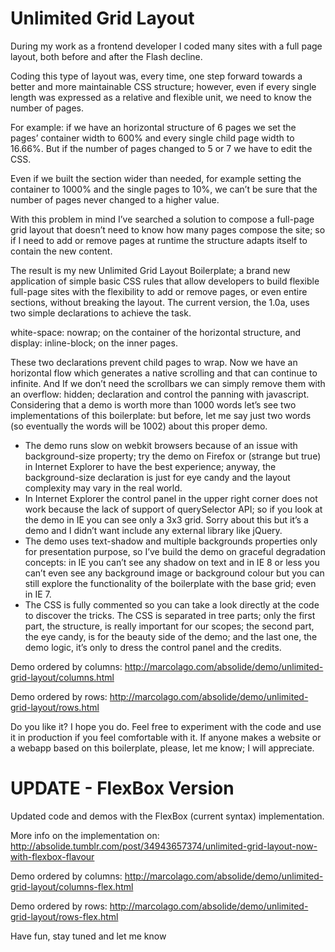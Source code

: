 Unlimited Grid Layout
=====================

During my work as a frontend developer I coded many sites with a full page layout, both before and after the Flash decline.

Coding this type of layout was, every time, one step forward towards a better and more maintainable CSS structure; however, even if every single length was expressed as a relative and flexible unit, we need to know the number of pages.

For example: if we have an horizontal structure of 6 pages we set the pages’ container width to 600% and every single child page width to 16.66%. But if the number of pages changed to 5 or 7 we have to edit the CSS.

Even if we built the section wider than needed, for example setting the container to 1000% and the single pages to 10%, we can’t be sure that the number of pages never changed to a higher value.

With this problem in mind I’ve searched a solution to compose a full-page grid layout that doesn’t need to know how many pages compose the site; so if I need to add or remove pages at runtime the structure adapts itself to contain the new content.

The result is my new Unlimited Grid Layout Boilerplate; a brand new application of simple basic CSS rules that allow developers to build flexible full-page sites with the flexibility to add or remove pages, or even entire sections, without breaking the layout.
The current version, the 1.0a, uses two simple declarations to achieve the task.

white-space: nowrap; on the container of the horizontal structure, and display: inline-block; on the inner pages.

These two declarations prevent child pages to wrap.
Now we have an horizontal flow which generates a native scrolling and that can continue to infinite.
And If we don’t need the scrollbars we can simply remove them with an overflow: hidden; declaration and control the panning with javascript.
Considering that a demo is worth more than 1000 words let’s see two implementations of this boilerplate: but before, let me say just two words (so eventually the words will be 1002) about this proper demo.

- The demo runs slow on webkit browsers because of an issue with background-size property; try the demo on Firefox or (strange but true) in Internet Explorer to have the best experience; anyway, the background-size declaration is just for eye candy and the layout complexity may vary in the real world.
- In Internet Explorer the control panel in the upper right corner does not work because the lack of support of querySelector API; so if you look at the demo in IE you can see only a 3x3 grid. Sorry about this but it’s a demo and I didn’t want include any external library like jQuery.
- The demo uses text-shadow and multiple backgrounds properties only for presentation purpose, so I’ve build the demo on graceful degradation concepts: in IE you can’t see any shadow on text and in IE 8 or less you can’t even see any background image or background colour but you can still explore the functionality of the boilerplate with the base grid; even in IE 7.
- The CSS is fully commented so you can take a look directly at the code to discover the tricks. The CSS is separated in tree parts; only the first part, the structure, is really important for our scopes; the second part, the eye candy, is for the beauty side of the demo; and the last one, the demo logic, it’s only to dress the control panel and the credits.

Demo ordered by columns: http://marcolago.com/absolide/demo/unlimited-grid-layout/columns.html

Demo ordered by rows: http://marcolago.com/absolide/demo/unlimited-grid-layout/rows.html

Do you like it? I hope you do.
Feel free to experiment with the code and use it in production if you feel comfortable with it. If anyone makes a website or a webapp based on this boilerplate, please, let me know; I will appreciate.


UPDATE - FlexBox Version
========================

Updated code and demos with the FlexBox (current syntax) implementation.

More info on the implementation on: http://absolide.tumblr.com/post/34943657374/unlimited-grid-layout-now-with-flexbox-flavour

Demo ordered by columns: http://marcolago.com/absolide/demo/unlimited-grid-layout/columns-flex.html

Demo ordered by rows: http://marcolago.com/absolide/demo/unlimited-grid-layout/rows-flex.html



Have fun, stay tuned and let me know